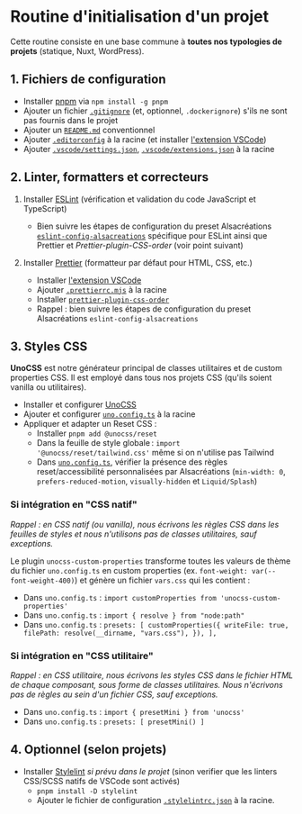 # Routine d'initialisation d'un projet

Cette routine consiste en une base commune à **toutes nos typologies de projets** (statique, Nuxt, WordPress).

## 1. Fichiers de configuration

- Installer [pnpm](https://pnpm.io/fr/installation) via `npm install -g pnpm`
- Ajouter un fichier [`.gitignore`](../configs/.gitignore) (et, optionnel, `.dockerignore`) s'ils ne sont pas fournis dans le projet
- Ajouter un [`README.md`](../configs/README.md) conventionnel
- Ajouter [`.editorconfig`](../configs/.editorconfig) à la racine (et installer [l'extension VSCode](https://marketplace.visualstudio.com/items?itemName=EditorConfig.EditorConfig))
- Ajouter [`.vscode/settings.json`](../configs/.vscode/settings.json), [`.vscode/extensions.json`](../configs/.vscode/extensions.json) à la racine

## 2. Linter, formatters et correcteurs

1. Installer [ESLint](https://eslint.org/docs/latest/user-guide/getting-started) (vérification et validation du code JavaScript et TypeScript)
    - Bien suivre les étapes de configuration du preset Alsacréations [`eslint-config-alsacreations`](https://www.npmjs.com/package/eslint-config-alsacreations) spécifique pour ESLint ainsi que Prettier et *Prettier-plugin-CSS-order* (voir point suivant)

2. Installer [Prettier](https://prettier.io/docs/en/install.html) (formatteur par défaut pour HTML, CSS, etc.)
    - Installer [l'extension VSCode](https://marketplace.visualstudio.com/items?itemName=esbenp.prettier-vscode)
    - Ajouter [`.prettierrc.mjs`](../configs/.prettierrc.mjs) à la racine
    - Installer [`prettier-plugin-css-order`](https://www.npmjs.com/package/prettier-plugin-css-order)
    - Rappel : bien suivre les étapes de configuration du preset Alsacréations `eslint-config-alsacreations`

## 3. Styles CSS

**UnoCSS** est notre générateur principal de classes utilitaires et de custom properties CSS. Il est employé dans tous nos projets CSS (qu'ils soient vanilla ou utilitaires).

- Installer et configurer [UnoCSS](https://unocss.dev/)
- Ajouter et configurer [`uno.config.ts`](../configs/uno.config.ts) à la racine
- Appliquer et adapter un Reset CSS :
  - Installer `pnpm add @unocss/reset`
  - Dans la feuille de style globale : `import '@unocss/reset/tailwind.css'` même si on n'utilise pas Tailwind
  - Dans [`uno.config.ts`](../configs/uno.config.ts), vérifier la présence des règles reset/accessibilité personnalisées par Alsacréations (`min-width: 0`, `prefers-reduced-motion`, `visually-hidden` et `Liquid/Splash`)

### Si intégration en "CSS natif"

*Rappel : en CSS natif (ou vanilla), nous écrivons les règles CSS dans les feuilles de styles et nous n'utilisons pas de classes utilitaires, sauf exceptions.*

Le plugin `unocss-custom-properties` transforme toutes les valeurs de thème du fichier `uno.config.ts` en custom properties (ex. `font-weight: var(--font-weight-400)`) et génère un fichier `vars.css` qui les contient :

- Dans `uno.config.ts` : `import customProperties from 'unocss-custom-properties'`
- Dans `uno.config.ts` : `import { resolve } from "node:path"`
- Dans `uno.config.ts` : `presets: [ customProperties({ writeFile: true, filePath: resolve(__dirname, "vars.css"), }), ],`

### Si intégration en "CSS utilitaire"

*Rappel : en CSS utilitaire, nous écrivons les styles CSS dans le fichier HTML de chaque composant, sous forme de classes utilitaires. Nous n'écrivons pas de règles au sein d'un fichier CSS, sauf exceptions.*

- Dans `uno.config.ts` : `import { presetMini } from 'unocss'`
- Dans `uno.config.ts` : `presets: [ presetMini() ]`

## 4. Optionnel (selon projets)

- Installer [Stylelint](https://stylelint.io/user-guide/get-started) *si prévu dans le projet* (sinon verifier que les linters CSS/SCSS natifs de VSCode sont activés)
  - `pnpm install -D stylelint`
  - Ajouter le fichier de configuration [`.stylelintrc.json`](../configs/.stylelintrc.json) à la racine.
